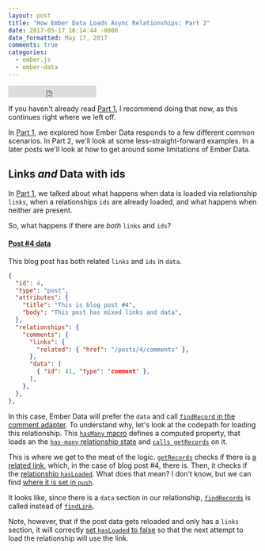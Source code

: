 ```yaml
---
layout: post
title: "How Ember Data Loads Async Relationships: Part 2"
date: 2017-05-17 16:14:44 -0800
date_formatted: May 17, 2017
comments: true
categories:
  - ember.js
  - ember-data
---
```


<iframe width="178" height="24" style="border:0px" src="https://mixonic.github.io/ember-community-versions/2017/05/17/how-ember-data-loads-async-relationships-part-2.html"></iframe>

If you haven't already read [Part 1](http://www.amielmartin.com/blog/2017/05/05/how-ember-data-loads-relationships-part-1/), I recommend doing that now, as this continues right where we left off.

In [Part 1](http://www.amielmartin.com/blog/2017/05/05/how-ember-data-loads-relationships-part-1/), we explored how Ember Data responds to a few different common scenarios. In Part 2, we'll look at some less-straight-forward examples. In a later posts we'll look at how to get around some limitations of Ember Data.

<!--More-->

## Links _and_ Data with ids

In [Part 1](http://www.amielmartin.com/blog/2017/05/05/how-ember-data-loads-relationships-part-1/), we talked about what happens when data is loaded via relationship `links`, when a relationships `ids` are already loaded, and what happens when neither are present.

So, what happens if there are _both_ `links` and `ids`?

#### [Post #4 data](https://github.com/amiel/ember-data-relationships-examples/blob/part-2/app/adapters/post.js#L54-L71)

This blog post has both related `links` and `ids` in `data`.

```json
{
  "id": 4,
  "type": "post",
  "attributes": {
    "title": "This is blog post #4",
    "body": "This post has mixed links and data",
  },
  "relationships": {
    "comments": {
      "links": {
        "related": { "href": "/posts/4/comments" },
      },
      "data": [
        { "id": 41, "type": 'comment' },
      ],
    },
  },
},
```

In this case, Ember Data will prefer the `data` and call [`findRecord` in the comment adapter](https://github.com/amiel/ember-data-relationships-examples/blob/part-1/app/adapters/comment.js#L5). To understand why, let's look at the codepath for loading this relationship. This [`hasMany` macro](https://github.com/emberjs/data/blob/v2.13.1/addon/-private/system/relationships/has-many.js#L146) defines a computed property, that loads an the [`has-many` relationship state](https://github.com/emberjs/data/blob/v2.13.1/addon/-private/system/relationships/state/has-many.js) and [`calls getRecords`](https://github.com/emberjs/data/blob/v2.13.1/addon/-private/system/relationships/has-many.js#L147) on it.

This is where we get to the meat of the logic. [`getRecords`](https://github.com/emberjs/data/blob/v2.13.1/addon/-private/system/relationships/state/has-many.js#L213) checks if there is [a related link](https://github.com/emberjs/data/blob/v2.13.1/addon/-private/system/relationships/state/has-many.js#L218), which, in the case of blog post #4, there is. Then, it checks if the [relationship `hasLoaded`](https://github.com/emberjs/data/blob/v2.13.1/addon/-private/system/relationships/state/has-many.js#L219). What does that mean? I don't know, but we can find [where it is set in `push`](https://github.com/emberjs/data/blob/v2.13.1/addon/-private/system/relationships/state/relationship.js#L397).

It looks like, since there is a `data` section in our relationship, [`findRecords`](https://github.com/emberjs/data/blob/v2.13.1/addon/-private/system/relationships/state/has-many.js#L220) is called instead of [`findLink`](https://github.com/emberjs/data/blob/v2.13.1/addon/-private/system/relationships/state/has-many.js#L222).

Note, however, that if the post data gets reloaded and only has a `links` section, it will correctly [set `hasLoaded` to false](https://github.com/emberjs/data/blob/v2.13.1/addon/-private/system/relationships/state/relationship.js#L399) so that the next attempt to load the relationship will use the link.


